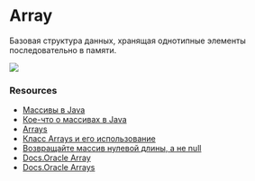 # Array

Базовая структура данных, хранящая однотипные элементы последовательно в памяти.


![](https://cdn.javarush.ru/images/article/acba6bd7-9fa3-49d8-8376-29eee1cf837b/800.webp)

### Resources
* [Массивы в Java](https://javarush.ru/groups/posts/massivy-java)
* [Кое-что о массивах в Java](https://javarush.ru/groups/posts/1932-koe-chto-o-massivakh)
* [Arrays](https://javarush.ru/quests/lectures/questcollections.level07.lecture07)
* [Класс Arrays и его использование](https://javarush.ru/groups/posts/1933-klass-arrays-i-ego-ispoljhzovanie)
* [Возвращайте массив нулевой длины, а не null](https://javarush.ru/groups/posts/781-vozvrajshayte-massiv-nulevoy-dlinih-a-ne-null)
* [Docs.Oracle Array](https://docs.oracle.com/en/java/javase/14/docs/api/java.base/java/lang/reflect/Array.html)
* [Docs.Oracle Arrays](https://docs.oracle.com/javase/8/docs/api/java/util/Arrays.html)